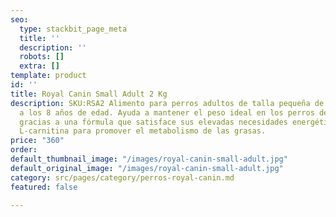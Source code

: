 ```yaml
---
seo:
  type: stackbit_page_meta
  title: ''
  description: ''
  robots: []
  extra: []
template: product
id: ''
title: Royal Canin Small Adult 2 Kg
description: SKU:RSA2 Alimento para perros adultos de talla pequeña de los 10 meses
  a los 8 años de edad. Ayuda a mantener el peso ideal en los perros de razas pequeñas
  gracias a una fórmula que satisface sus elevadas necesidades energéticas y contiene
  L-carnitina para promover el metabolismo de las grasas.
price: "360"
order: 
default_thumbnail_image: "/images/royal-canin-small-adult.jpg"
default_original_image: "/images/royal-canin-small-adult.jpg"
category: src/pages/category/perros-royal-canin.md
featured: false

---
```

